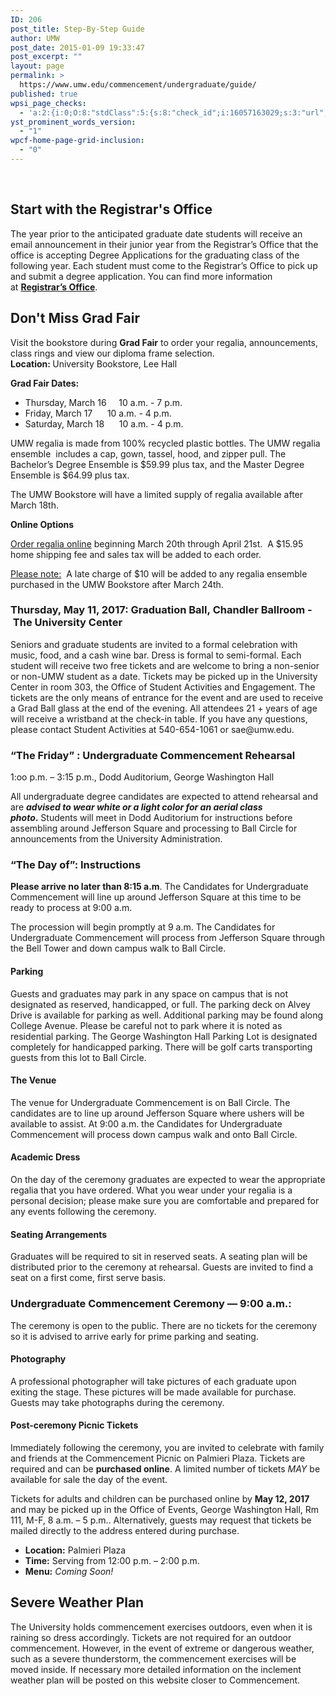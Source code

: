 ```yaml
---
ID: 206
post_title: Step-By-Step Guide
author: UMW
post_date: 2015-01-09 19:33:47
post_excerpt: ""
layout: page
permalink: >
  https://www.umw.edu/commencement/undergraduate/guide/
published: true
wpsi_page_checks:
  - 'a:2:{i:0;O:8:"stdClass":5:{s:8:"check_id";i:16057163029;s:3:"url";s:52:"http://www.umw.edu/commencement/undergraduate/guide/";s:6:"status";s:8:"checking";s:6:"_links";O:8:"stdClass":1:{s:9:"pagecheck";s:65:"https://api.siteimprove.com/v1/sites/448702/pagecheck/16057163029";}s:4:"time";i:1458152878;}i:1;O:8:"stdClass":5:{s:8:"check_id";i:16057163029;s:3:"url";s:52:"http://www.umw.edu/commencement/undergraduate/guide/";s:6:"status";s:8:"checking";s:6:"_links";O:8:"stdClass":1:{s:9:"pagecheck";s:65:"https://api.siteimprove.com/v1/sites/448702/pagecheck/16057163029";}s:4:"time";i:1458152844;}}'
yst_prominent_words_version:
  - "1"
wpcf-home-page-grid-inclusion:
  - "0"
---
```

&nbsp;
<h2>Start with the Registrar's Office</h2>
The year prior to the anticipated graduate date students will receive an email announcement in their junior year from the Registrar’s Office that the office is accepting Degree Applications for the graduating class of the following year. Each student must come to the Registrar’s Office to pick up and submit a degree application. You can find more information at <a href="http://academics.umw.edu/registrar/graduation-information/"><strong>Registrar’s Office</strong></a>.
<h2>Don't Miss Grad Fair</h2>
<div>Visit the bookstore during <strong>Grad Fair</strong> to order your regalia, announcements, class rings and view our diploma frame selection.</div>
<div></div>
<div><strong>Location: </strong>University Bookstore, Lee Hall</div>
<div>

<strong>Grad Fair Dates:  </strong>
<ul>
 	<li>Thursday, March 16     10 a.m. - 7 p.m.</li>
 	<li>Friday, March 17      10 a.m. - 4 p.m.<strong>
</strong></li>
 	<li>Saturday, March 18      10 a.m. - 4 p.m.</li>
</ul>
UMW regalia is made from 100% recycled plastic bottles. The UMW regalia ensemble  includes a cap, gown, tassel, hood, and zipper pull. The Bachelor’s Degree Ensemble is $59.99 plus tax, and the Master Degree Ensemble is $64.99 plus tax.

The UMW Bookstore will have a limited supply of regalia available after March 18th.

<strong>Online Options</strong>

</div>
<div>

<a href="http://www.oakhalli.com/UMW">Order regalia online</a> beginning March 20th through April 21st.  A $15.95 home shipping fee and sales tax will be added to each order.

<u>Please note:</u>  A late charge of $10 will be added to any regalia ensemble purchased in the UMW Bookstore after March 24th.

</div>
<div></div>
<h3>Thursday, May 11, 2017: Graduation Ball, Chandler Ballroom - The University Center</h3>
Seniors and graduate students are invited to a formal celebration with music, food, and a cash wine bar. Dress is formal to semi-formal. Each student will receive two free tickets and are welcome to bring a non-senior or non-UMW student as a date. Tickets may be picked up in the University Center in room 303, the Office of Student Activities and Engagement. The tickets are the only means of entrance for the event and are used to receive a Grad Ball glass at the end of the evening. All attendees 21 + years of age will receive a wristband at the check-in table. If you have any questions, please contact Student Activities at 540-654-1061 or sae@umw.edu.
<h3>“The Friday” : Undergraduate Commencement Rehearsal</h3>
1:oo p.m. – 3:15 p.m., Dodd Auditorium, George Washington Hall

All undergraduate degree candidates are expected to attend rehearsal and are <strong><em>advised to wear white or a light color for an aerial class photo</em>.</strong> Students will meet in Dodd Auditorium for instructions before assembling around Jefferson Square and processing to Ball Circle for announcements from the University Administration.
<h3>“The Day of”: Instructions</h3>
<strong>Please arrive no later than 8:15 a.m</strong>. The Candidates for Undergraduate Commencement will line up around Jefferson Square at this time to be ready to process at 9:00 a.m.

The procession will begin promptly at 9 a.m. The Candidates for Undergraduate Commencement will process from Jefferson Square through the Bell Tower and down campus walk to Ball Circle.
<h4>Parking</h4>
Guests and graduates may park in any space on campus that is not designated as reserved, handicapped, or full. The parking deck on Alvey Drive is available for parking as well. Additional parking may be found along College Avenue. Please be careful not to park where it is noted as residential parking. The George Washington Hall Parking Lot is designated completely for handicapped parking. There will be golf carts transporting guests from this lot to Ball Circle.
<h4>The Venue</h4>
The venue for Undergraduate Commencement is on Ball Circle. The candidates are to line up around Jefferson Square where ushers will be available to assist. At 9:00 a.m. the Candidates for Undergraduate Commencement will process down campus walk and onto Ball Circle.
<h4>Academic Dress</h4>
On the day of the ceremony graduates are expected to wear the appropriate regalia that you have ordered. What you wear under your regalia is a personal decision; please make sure you are comfortable and prepared for any events following the ceremony.
<h4>Seating Arrangements</h4>
Graduates will be required to sit in reserved seats. A seating plan will be distributed prior to the ceremony at rehearsal. Guests are invited to find a seat on a first come, first serve basis.
<h3>Undergraduate Commencement Ceremony — 9:00 a.m.:</h3>
The ceremony is open to the public. There are no tickets for the ceremony so it is advised to arrive early for prime parking and seating.
<h4>Photography</h4>
A professional photographer will take pictures of each graduate upon exiting the stage. These pictures will be made available for purchase. Guests may take photographs during the ceremony.
<h4>Post-ceremony Picnic Tickets</h4>
Immediately following the ceremony, you are invited to celebrate with family and friends at the Commencement Picnic on Palmieri Plaza. Tickets are required and can be <strong>purchased online</strong>. A limited number of tickets <em>MAY </em>be available for sale the day of the event.

Tickets for adults and children can be purchased online by <strong>May 12, 2017</strong> and may be picked up in the Office of Events, George Washington Hall, Rm 111, M-F, 8 a.m. – 5 p.m.. Alternatively, guests may request that tickets be mailed directly to the address entered during purchase.
<ul>
 	<li><strong>Location:</strong> Palmieri Plaza</li>
 	<li><strong>Time:</strong> Serving from 12:00 p.m. – 2:00 p.m.</li>
 	<li><strong>Menu:</strong> <em>Coming Soon!</em></li>
</ul>
<h2>Severe Weather Plan</h2>
The University holds commencement exercises outdoors, even when it is raining so dress accordingly. Tickets are not required for an outdoor commencement. However, in the event of extreme or dangerous weather, such as a severe thunderstorm, the commencement exercises will be moved inside. If necessary more detailed information on the inclement weather plan will be posted on this website closer to Commencement.